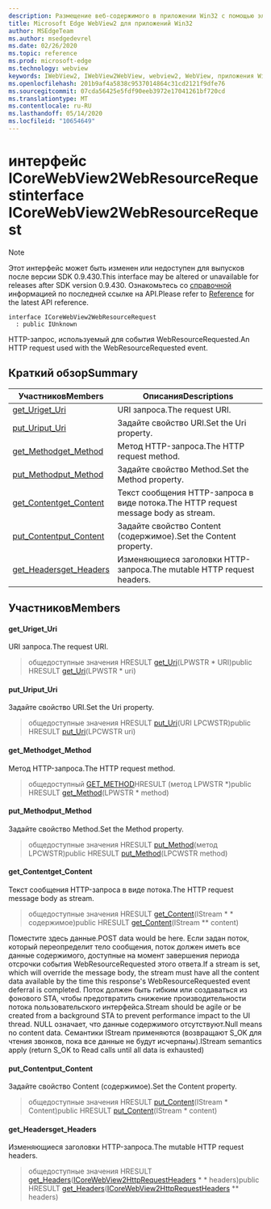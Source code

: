 ```yaml
---
description: Размещение веб-содержимого в приложении Win32 с помощью элемента управления Microsoft Edge WebView2
title: Microsoft Edge WebView2 для приложений Win32
author: MSEdgeTeam
ms.author: msedgedevrel
ms.date: 02/26/2020
ms.topic: reference
ms.prod: microsoft-edge
ms.technology: webview
keywords: IWebView2, IWebView2WebView, webview2, WebView, приложения Win32, Win32, EDGE, ICoreWebView2, ICoreWebView2Host, элемент управления "веб-браузер", HTML Edge
ms.openlocfilehash: 201b9af4a5838c9537014864c31cd2121f9dfe76
ms.sourcegitcommit: 07cda56425e5fdf90eeb3972e17041261bf720cd
ms.translationtype: MT
ms.contentlocale: ru-RU
ms.lasthandoff: 05/14/2020
ms.locfileid: "10654649"
---
```

# <span data-ttu-id="b01f9-104">интерфейс ICoreWebView2WebResourceRequest</span><span class="sxs-lookup"><span data-stu-id="b01f9-104">interface ICoreWebView2WebResourceRequest</span></span> 

> [!NOTE]
> <span data-ttu-id="b01f9-105">Этот интерфейс может быть изменен или недоступен для выпусков после версии SDK 0.9.430.</span><span class="sxs-lookup"><span data-stu-id="b01f9-105">This interface may be altered or unavailable for releases after SDK version 0.9.430.</span></span> <span data-ttu-id="b01f9-106">Ознакомьтесь со [справочной](../../../webview2-api-reference.md) информацией по последней ссылке на API.</span><span class="sxs-lookup"><span data-stu-id="b01f9-106">Please refer to [Reference](../../../webview2-api-reference.md) for the latest API reference.</span></span>

```
interface ICoreWebView2WebResourceRequest
  : public IUnknown
```

<span data-ttu-id="b01f9-107">HTTP-запрос, используемый для события WebResourceRequested.</span><span class="sxs-lookup"><span data-stu-id="b01f9-107">An HTTP request used with the WebResourceRequested event.</span></span>

## <span data-ttu-id="b01f9-108">Краткий обзор</span><span class="sxs-lookup"><span data-stu-id="b01f9-108">Summary</span></span>

 <span data-ttu-id="b01f9-109">Участников</span><span class="sxs-lookup"><span data-stu-id="b01f9-109">Members</span></span>                        | <span data-ttu-id="b01f9-110">Описания</span><span class="sxs-lookup"><span data-stu-id="b01f9-110">Descriptions</span></span>
--------------------------------|---------------------------------------------
[<span data-ttu-id="b01f9-111">get_Uri</span><span class="sxs-lookup"><span data-stu-id="b01f9-111">get_Uri</span></span>](#get_uri) | <span data-ttu-id="b01f9-112">URI запроса.</span><span class="sxs-lookup"><span data-stu-id="b01f9-112">The request URI.</span></span>
[<span data-ttu-id="b01f9-113">put_Uri</span><span class="sxs-lookup"><span data-stu-id="b01f9-113">put_Uri</span></span>](#put_uri) | <span data-ttu-id="b01f9-114">Задайте свойство URI.</span><span class="sxs-lookup"><span data-stu-id="b01f9-114">Set the Uri property.</span></span>
[<span data-ttu-id="b01f9-115">get_Method</span><span class="sxs-lookup"><span data-stu-id="b01f9-115">get_Method</span></span>](#get_method) | <span data-ttu-id="b01f9-116">Метод HTTP-запроса.</span><span class="sxs-lookup"><span data-stu-id="b01f9-116">The HTTP request method.</span></span>
[<span data-ttu-id="b01f9-117">put_Method</span><span class="sxs-lookup"><span data-stu-id="b01f9-117">put_Method</span></span>](#put_method) | <span data-ttu-id="b01f9-118">Задайте свойство Method.</span><span class="sxs-lookup"><span data-stu-id="b01f9-118">Set the Method property.</span></span>
[<span data-ttu-id="b01f9-119">get_Content</span><span class="sxs-lookup"><span data-stu-id="b01f9-119">get_Content</span></span>](#get_content) | <span data-ttu-id="b01f9-120">Текст сообщения HTTP-запроса в виде потока.</span><span class="sxs-lookup"><span data-stu-id="b01f9-120">The HTTP request message body as stream.</span></span>
[<span data-ttu-id="b01f9-121">put_Content</span><span class="sxs-lookup"><span data-stu-id="b01f9-121">put_Content</span></span>](#put_content) | <span data-ttu-id="b01f9-122">Задайте свойство Content (содержимое).</span><span class="sxs-lookup"><span data-stu-id="b01f9-122">Set the Content property.</span></span>
[<span data-ttu-id="b01f9-123">get_Headers</span><span class="sxs-lookup"><span data-stu-id="b01f9-123">get_Headers</span></span>](#get_headers) | <span data-ttu-id="b01f9-124">Изменяющиеся заголовки HTTP-запроса.</span><span class="sxs-lookup"><span data-stu-id="b01f9-124">The mutable HTTP request headers.</span></span>

## <span data-ttu-id="b01f9-125">Участников</span><span class="sxs-lookup"><span data-stu-id="b01f9-125">Members</span></span>

#### <span data-ttu-id="b01f9-126">get_Uri</span><span class="sxs-lookup"><span data-stu-id="b01f9-126">get_Uri</span></span> 

<span data-ttu-id="b01f9-127">URI запроса.</span><span class="sxs-lookup"><span data-stu-id="b01f9-127">The request URI.</span></span>

> <span data-ttu-id="b01f9-128">общедоступные значения HRESULT [get_Uri](#get_uri)(LPWSTR \* URI)</span><span class="sxs-lookup"><span data-stu-id="b01f9-128">public HRESULT [get_Uri](#get_uri)(LPWSTR \* uri)</span></span>

#### <span data-ttu-id="b01f9-129">put_Uri</span><span class="sxs-lookup"><span data-stu-id="b01f9-129">put_Uri</span></span> 

<span data-ttu-id="b01f9-130">Задайте свойство URI.</span><span class="sxs-lookup"><span data-stu-id="b01f9-130">Set the Uri property.</span></span>

> <span data-ttu-id="b01f9-131">общедоступные значения HRESULT [put_Uri](#put_uri)(URI LPCWSTR)</span><span class="sxs-lookup"><span data-stu-id="b01f9-131">public HRESULT [put_Uri](#put_uri)(LPCWSTR uri)</span></span>

#### <span data-ttu-id="b01f9-132">get_Method</span><span class="sxs-lookup"><span data-stu-id="b01f9-132">get_Method</span></span> 

<span data-ttu-id="b01f9-133">Метод HTTP-запроса.</span><span class="sxs-lookup"><span data-stu-id="b01f9-133">The HTTP request method.</span></span>

> <span data-ttu-id="b01f9-134">общедоступный [GET_METHOD](#get_method)HRESULT (метод LPWSTR \*)</span><span class="sxs-lookup"><span data-stu-id="b01f9-134">public HRESULT [get_Method](#get_method)(LPWSTR \* method)</span></span>

#### <span data-ttu-id="b01f9-135">put_Method</span><span class="sxs-lookup"><span data-stu-id="b01f9-135">put_Method</span></span> 

<span data-ttu-id="b01f9-136">Задайте свойство Method.</span><span class="sxs-lookup"><span data-stu-id="b01f9-136">Set the Method property.</span></span>

> <span data-ttu-id="b01f9-137">общедоступные значения HRESULT [put_Method](#put_method)(метод LPCWSTR)</span><span class="sxs-lookup"><span data-stu-id="b01f9-137">public HRESULT [put_Method](#put_method)(LPCWSTR method)</span></span>

#### <span data-ttu-id="b01f9-138">get_Content</span><span class="sxs-lookup"><span data-stu-id="b01f9-138">get_Content</span></span> 

<span data-ttu-id="b01f9-139">Текст сообщения HTTP-запроса в виде потока.</span><span class="sxs-lookup"><span data-stu-id="b01f9-139">The HTTP request message body as stream.</span></span>

> <span data-ttu-id="b01f9-140">общедоступные значения HRESULT [get_Content](#get_content)(IStream \* \* содержимое)</span><span class="sxs-lookup"><span data-stu-id="b01f9-140">public HRESULT [get_Content](#get_content)(IStream \*\* content)</span></span>

<span data-ttu-id="b01f9-141">Поместите здесь данные.</span><span class="sxs-lookup"><span data-stu-id="b01f9-141">POST data would be here.</span></span> <span data-ttu-id="b01f9-142">Если задан поток, который переопределит тело сообщения, поток должен иметь все данные содержимого, доступные на момент завершения периода отсрочки события WebResourceRequested этого ответа.</span><span class="sxs-lookup"><span data-stu-id="b01f9-142">If a stream is set, which will override the message body, the stream must have all the content data available by the time this response's WebResourceRequested event deferral is completed.</span></span> <span data-ttu-id="b01f9-143">Поток должен быть гибким или создаваться из фонового STA, чтобы предотвратить снижение производительности потока пользовательского интерфейса.</span><span class="sxs-lookup"><span data-stu-id="b01f9-143">Stream should be agile or be created from a background STA to prevent performance impact to the UI thread.</span></span> <span data-ttu-id="b01f9-144">NULL означает, что данные содержимого отсутствуют.</span><span class="sxs-lookup"><span data-stu-id="b01f9-144">Null means no content data.</span></span> <span data-ttu-id="b01f9-145">Семантики IStream применяются (возвращают S_OK для чтения звонков, пока все данные не будут исчерпаны).</span><span class="sxs-lookup"><span data-stu-id="b01f9-145">IStream semantics apply (return S_OK to Read calls until all data is exhausted)</span></span>

#### <span data-ttu-id="b01f9-146">put_Content</span><span class="sxs-lookup"><span data-stu-id="b01f9-146">put_Content</span></span> 

<span data-ttu-id="b01f9-147">Задайте свойство Content (содержимое).</span><span class="sxs-lookup"><span data-stu-id="b01f9-147">Set the Content property.</span></span>

> <span data-ttu-id="b01f9-148">общедоступные значения HRESULT [put_Content](#put_content)(IStream \* Content)</span><span class="sxs-lookup"><span data-stu-id="b01f9-148">public HRESULT [put_Content](#put_content)(IStream \* content)</span></span>

#### <span data-ttu-id="b01f9-149">get_Headers</span><span class="sxs-lookup"><span data-stu-id="b01f9-149">get_Headers</span></span> 

<span data-ttu-id="b01f9-150">Изменяющиеся заголовки HTTP-запроса.</span><span class="sxs-lookup"><span data-stu-id="b01f9-150">The mutable HTTP request headers.</span></span>

> <span data-ttu-id="b01f9-151">общедоступные значения HRESULT [get_Headers](#get_headers)([ICoreWebView2HttpRequestHeaders](ICoreWebView2HttpRequestHeaders.md) \* \* headers)</span><span class="sxs-lookup"><span data-stu-id="b01f9-151">public HRESULT [get_Headers](#get_headers)([ICoreWebView2HttpRequestHeaders](ICoreWebView2HttpRequestHeaders.md) \*\* headers)</span></span>


